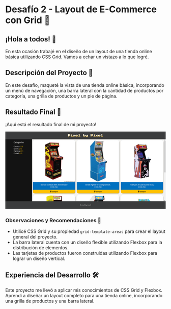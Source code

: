 # Desafío 2 - Layout de E-Commerce con Grid 🛒

## ¡Hola a todos! 👋
En esta ocasión trabajé en el diseño de un layout de una tienda online básica utilizando CSS Grid. Vamos a echar un vistazo a lo que logré.

## Descripción del Proyecto 🚀
En este desafío, maqueté la vista de una tienda online básica, incorporando un menú de navegación, una barra lateral con la cantidad de productos por categoría, una grilla de productos y un pie de página.

## Resultado Final 🎉
¡Aquí está el resultado final de mi proyecto!

![](./Screenshot.png)

### Observaciones y Recomendaciones 🧐
- Utilicé CSS Grid y su propiedad `grid-template-areas` para crear el layout general del proyecto.
- La barra lateral cuenta con un diseño flexible utilizando Flexbox para la distribución de elementos.
- Las tarjetas de productos fueron construidas utilizando Flexbox para lograr un diseño vertical.

## Experiencia del Desarrollo 🛠️
Este proyecto me llevó a aplicar mis conocimientos de CSS Grid y Flexbox. Aprendí a diseñar un layout completo para una tienda online, incorporando una grilla de productos y una barra lateral.

